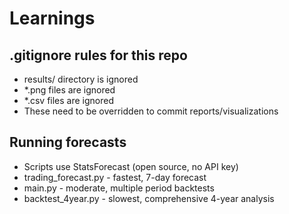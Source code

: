 # Learnings

## .gitignore rules for this repo
- results/ directory is ignored
- *.png files are ignored  
- *.csv files are ignored
- These need to be overridden to commit reports/visualizations

## Running forecasts
- Scripts use StatsForecast (open source, no API key)
- trading_forecast.py - fastest, 7-day forecast
- main.py - moderate, multiple period backtests  
- backtest_4year.py - slowest, comprehensive 4-year analysis
